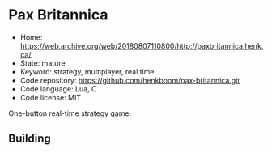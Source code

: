 # Pax Britannica

- Home: https://web.archive.org/web/20180807110800/http://paxbritannica.henk.ca/
- State: mature
- Keyword: strategy, multiplayer, real time
- Code repository: https://github.com/henkboom/pax-britannica.git
- Code language: Lua, C
- Code license: MIT

One-button real-time strategy game.

## Building
